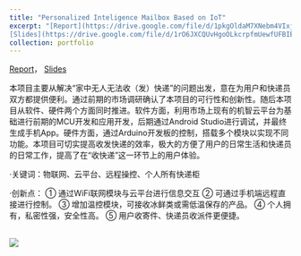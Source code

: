 ```yaml
---
title: "Personalized Inteligence Mailbox Based on IoT"
excerpt: "[Report](https://drive.google.com/file/d/1pkgOldaM7XNebm4VIxjci6i5ItowCfR8/view?usp=sharing)，
[Slides](https://drive.google.com/file/d/1rO6JXCQUvHgoOLkcrpfmUewfUFBIEI4H/view?usp=sharing) <br/> A Personalized Inteligence Mailbox employing IoT techniques with Android app controlling through cloud communication."
collection: portfolio
---
```


[Report](https://drive.google.com/file/d/1pkgOldaM7XNebm4VIxjci6i5ItowCfR8/view?usp=sharing)，
[Slides](https://drive.google.com/file/d/1rO6JXCQUvHgoOLkcrpfmUewfUFBIEI4H/view?usp=sharing)

本项目主要从解决“家中无人无法收（发）快递”的问题出发，意在为用户和快递员双方都提供便利。通过前期的市场调研确认了本项目的可行性和创新性。随后本项目从软件、硬件两个方面同时推进。软件方面，利用市场上现有的机智云平台为基础进行前期的MCU开发和应用开发，后期通过Android Studio进行调试，并最终生成手机App。硬件方面，通过Arduino开发板的控制，搭载多个模块以实现不同功能。本项目可切实提高收发快递的效率，极大的方便了用户的日常生活和快递员的日常工作，提高了在“收快递”这一环节上的用户体验。

·关键词：物联网、云平台、远程操控、个人所有快递柜

·创新点：
①	通过WiFi联网模块与云平台进行信息交互
②	可通过手机端远程直接进行控制。
③	增加温控模块，可接收冰鲜类或需低温保存的产品。
④	个人拥有，私密性强，安全性高。
⑤	用户收寄件、快递员收派件更便捷。

<br/>
<img src='https://drive.google.com/uc?id=1D4hmuVvfsotNzvcr9M9ciW131ndst0du'>


